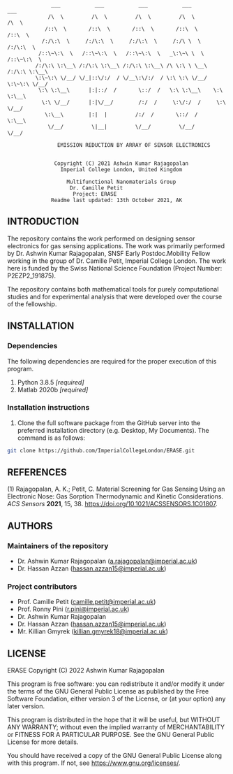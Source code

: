 			      ___           ___           ___           ___           ___     
			     /\  \         /\  \         /\  \         /\  \         /\  \    
			    /::\  \       /::\  \       /::\  \       /::\  \       /::\  \   
			   /:/\:\  \     /:/\:\  \     /:/\:\  \     /:/\ \  \     /:/\:\  \  
			  /::\~\:\  \   /::\~\:\  \   /::\~\:\  \   _\:\~\ \  \   /::\~\:\  \ 
			 /:/\:\ \:\__\ /:/\:\ \:\__\ /:/\:\ \:\__\ /\ \:\ \ \__\ /:/\:\ \:\__\
			 \:\~\:\ \/__/ \/_|::\/:/  / \/__\:\/:/  / \:\ \:\ \/__/ \:\~\:\ \/__/
			  \:\ \:\__\      |:|::/  /       \::/  /   \:\ \:\__\    \:\ \:\__\  
			   \:\ \/__/      |:|\/__/        /:/  /     \:\/:/  /     \:\ \/__/  
			    \:\__\        |:|  |         /:/  /       \::/  /       \:\__\    
			     \/__/         \|__|         \/__/         \/__/         \/__/    

			     	EMISSION REDUCTION BY ARRAY OF SENSOR ELECTRONICS
                               

				   Copyright (C) 2021 Ashwin Kumar Rajagopalan
				     Imperial College London, United Kingdom

  				       Multifunctional Nanomaterials Group
 						Dr. Camille Petit
 						 Project: ERASE 
				  Readme last updated: 13th October 2021, AK

## INTRODUCTION
The repository contains the work performed on designing sensor electronics for gas sensing applications. The work was primarily performed by Dr. Ashwin Kumar Rajagopalan, SNSF Early Postdoc.Mobility Fellow working in the group of Dr. Camille Petit, Imperial College London. The work here is funded by the Swiss National Science Foundation (Project Number: P2EZP2_191875).

The repository contains both mathematical tools for purely computational studies and for experimental analysis that were developed over the course of the fellowship.

## INSTALLATION

### Dependencies

The following dependencies are required for the proper execution of this program.

1. Python 3.8.5 *[required]*
2. Matlab 2020b *[required]*


### Installation instructions

1. Clone the full software package from the GitHub server into the preferred installation directory (e.g. Desktop, My Documents). The command is as follows:
```sh
git clone https://github.com/ImperialCollegeLondon/ERASE.git

```

## REFERENCES
 

(1) Rajagopalan, A. K.; Petit, C. Material Screening for Gas Sensing Using an Electronic Nose: Gas Sorption Thermodynamic and Kinetic Considerations. *ACS Sensors* **2021**, 15, 38. https://doi.org/10.1021/ACSSENSORS.1C01807.

## AUTHORS

### Maintainers of the repository
* Dr. Ashwin Kumar Rajagopalan (a.rajagopalan@imperial.ac.uk)
* Dr. Hassan Azzan (hassan.azzan15@imperial.ac.uk)

### Project contributors
* Prof. Camille Petit (camille.petit@imperial.ac.uk)
* Prof. Ronny Pini (r.pini@imperial.ac.uk)
* Dr. Ashwin Kumar Rajagopalan
* Dr. Hassan Azzan (hassan.azzan15@imperial.ac.uk)
* Mr. Killian Gmyrek (killian.gmyrek18@imperial.ac.uk)

## LICENSE
ERASE
Copyright (C) 2022  Ashwin Kumar Rajagopalan

This program is free software: you can redistribute it and/or modify
it under the terms of the GNU General Public License as published by
the Free Software Foundation, either version 3 of the License, or
(at your option) any later version.

This program is distributed in the hope that it will be useful,
but WITHOUT ANY WARRANTY; without even the implied warranty of
MERCHANTABILITY or FITNESS FOR A PARTICULAR PURPOSE.  See the
GNU General Public License for more details.

You should have received a copy of the GNU General Public License
along with this program.  If not, see <https://www.gnu.org/licenses/>.
